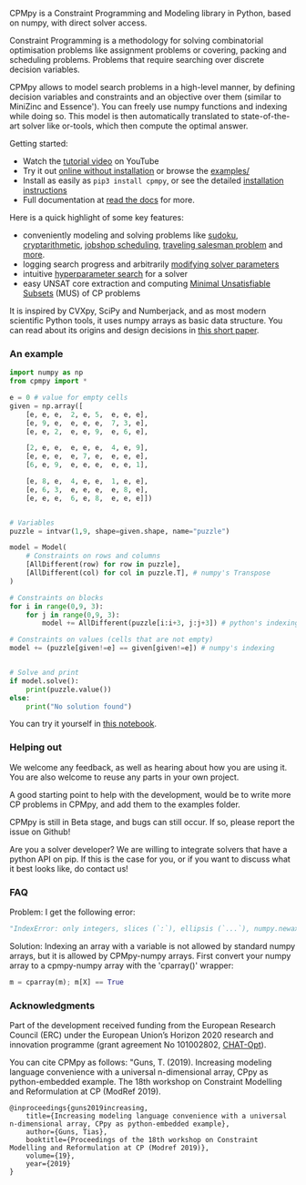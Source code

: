 CPMpy is a Constraint Programming and Modeling library in Python, based on numpy, with direct solver access.

Constraint Programming is a methodology for solving combinatorial optimisation problems like assignment problems or covering, packing and scheduling problems. Problems that require searching over discrete decision variables.

CPMpy allows to model search problems in a high-level manner, by defining decision variables and constraints and an objective over them (similar to MiniZinc and Essence'). You can freely use numpy functions and indexing while doing so. This model is then automatically translated to state-of-the-art solver like or-tools, which then compute the optimal answer. 

Getting started:

- Watch the [tutorial video](https://www.youtube.com/watch?v=A4mmmDAdusQ) on YouTube
- Try it out [online without installation](https://mybinder.org/v2/gh/CPMpy/cpmpy/HEAD?labpath=examples%2Fquickstart_sudoku.ipynb) or browse the [examples/](examples/)
- Install as easily as `pip3 install cpmpy`, or see the detailed [installation instructions](https://cpmpy.readthedocs.io/en/latest/installation_instructions.html)
- Full documentation at [read the docs](https://cpmpy.readthedocs.io/) for more.

Here is a quick highlight of some key features:

- conveniently modeling and solving problems like [sudoku](examples/sudoku.py), [cryptarithmetic](examples/send_more_money.py), [jobshop scheduling](examples/jobshop.py), [traveling salesman problem](examples/tsp.py) and [more](examples/).
- logging search progress and arbitrarily [modifying solver parameters](https://cpmpy.readthedocs.io/en/latest/solver_parameters.html)
- intuitive [hyperparameter search](examples/advanced/hyperparameter_search.py) for a solver
- easy UNSAT core extraction and computing [Minimal Unsatisfiable Subsets](https://cpmpy.readthedocs.io/en/latest/unsat_core_extraction.html) (MUS) of CP problems


It is inspired by CVXpy, SciPy and Numberjack, and as most modern scientific Python tools, it uses numpy arrays as basic data structure. You can read about its origins and design decisions in [this short paper](https://github.com/tias/cppy/blob/master/docs/modref19_cppy.pdf).

### An example
```python
import numpy as np
from cpmpy import *

e = 0 # value for empty cells
given = np.array([
    [e, e, e,  2, e, 5,  e, e, e],
    [e, 9, e,  e, e, e,  7, 3, e],
    [e, e, 2,  e, e, 9,  e, 6, e],

    [2, e, e,  e, e, e,  4, e, 9],
    [e, e, e,  e, 7, e,  e, e, e],
    [6, e, 9,  e, e, e,  e, e, 1],

    [e, 8, e,  4, e, e,  1, e, e],
    [e, 6, 3,  e, e, e,  e, 8, e],
    [e, e, e,  6, e, 8,  e, e, e]])


# Variables
puzzle = intvar(1,9, shape=given.shape, name="puzzle")

model = Model(
    # Constraints on rows and columns
    [AllDifferent(row) for row in puzzle],
    [AllDifferent(col) for col in puzzle.T], # numpy's Transpose
)

# Constraints on blocks
for i in range(0,9, 3):
    for j in range(0,9, 3):
        model += AllDifferent(puzzle[i:i+3, j:j+3]) # python's indexing

# Constraints on values (cells that are not empty)
model += (puzzle[given!=e] == given[given!=e]) # numpy's indexing


# Solve and print
if model.solve():
    print(puzzle.value())
else:
    print("No solution found")
```

You can try it yourself in [this notebook](https://github.com/tias/cppy/blob/master/examples/quickstart_sudoku.ipynb).


### Helping out
We welcome any feedback, as well as hearing about how you are using it. You are also welcome to reuse any parts in your own project.

A good starting point to help with the development, would be to write more CP problems in CPMpy, and add them to the examples folder.

CPMpy is still in Beta stage, and bugs can still occur. If so, please report the issue on Github!

Are you a solver developer? We are willing to integrate solvers that have a python API on pip. If this is the case for you, or if you want to discuss what it best looks like, do contact us!

### FAQ
Problem: I get the following error:
```python
"IndexError: only integers, slices (`:`), ellipsis (`...`), numpy.newaxis (`None`) and integer or boolean arrays are valid indices"
```

Solution: Indexing an array with a variable is not allowed by standard numpy arrays, but it is allowed by CPMpy-numpy arrays. First convert your numpy array to a cpmpy-numpy array with the 'cparray()' wrapper:
```python
m = cparray(m); m[X] == True
```

### Acknowledgments
Part of the development received funding from the European Research Council (ERC) under the European Union’s Horizon 2020 research and innovation programme (grant agreement No 101002802, [CHAT-Opt](https://people.cs.kuleuven.be/~tias.guns/chat-opt.html)).

You can cite CPMpy as follows: "Guns, T. (2019). Increasing modeling language convenience with a universal n-dimensional array, CPpy as python-embedded example. The 18th workshop on Constraint Modelling and Reformulation at CP (ModRef 2019).

```
@inproceedings{guns2019increasing,
    title={Increasing modeling language convenience with a universal n-dimensional array, CPpy as python-embedded example},
    author={Guns, Tias},
    booktitle={Proceedings of the 18th workshop on Constraint Modelling and Reformulation at CP (Modref 2019)},
    volume={19},
    year={2019}
}
```

